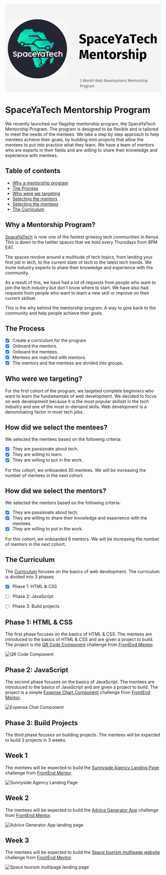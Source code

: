 
![Banner Image](./assets/banner.svg)

# SpaceYaTech Mentorship Program

We recently launched our flagship mentorship program, the SpaceYaTech Mentorship Program. The program is designed to be flexible and is tailored to meet the needs of the mentees. 
We take a step by step approach to help mentees achieve their goals, by building mini projects that allow the mentees to put into practice what they learn. We have a team of mentors who are experts in their fields and are willing to share their knowledge and experience with mentees.

## Table of contents

- [Why a mentorship program](#why-a-mentorship-program)
- [The Process](#the-process)
- [Who were we targeting](#who-were-we-targeting)
- [Selecting the mentors](#how-did-we-select-the-mentors)
- [Selecting the mentees](#how-did-we-select-the-mentees)
- [The Curriculum](#the-curriculum)


## Why a Mentorship Program?
[SpaceYaTech](https://www.spaceyatech.com/) is now one of the fastest growing tech communities in Kenya. This is down to the twitter spaces that we hold every Thursdays from 8PM EAT. 

The spaces revolve around a multitude of tech topics, from landing your first job in tech, to the current state of tech to the latest tech trends. 
We invite industry experts to share their knowledge and experience with the community.

As a result of this, we have had a lot of requests from people who want to join the tech industry but don't know where to start. We have also had requests from people who want to learn a new skill or improve on their current skillset. 

This is the why behind the mentorship program. A way to give back to the community and help people achieve their goals.



## The Process

- [x] Create a curriculum for the program
- [x] Onboard the mentors.
- [x] Onboard the mentees.
- [x] Mentees are matched with mentors.
- [x] The mentors and the mentees are divided into groups.

## Who were we targeting?
For the first cohort of the program, we targeted complete beginners who want to learn the fundamentals of web development. We decided to focus on web development because it is the most popular skillset in the tech industry and one of the most in-demand skills. Web development is a denominating factor in most tech jobs.

## How did we select the mentees?
We selected the mentees based on the following criteria:

- [x] They are passionate about tech.
- [x] They are willing to learn.
- [x] They are willing to put in the work.

For this cohort, we onboarded 30 mentees. We will be increasing the number of mentees in the next cohort.

## How did we select the mentors?
We selected the mentors based on the following criteria:

- [x] They are passionate about tech.
- [x] They are willing to share their knowledge and experience with the mentees.
- [x] They are willing to put in the work.

For this cohort, we onboarded 6 mentors. We will be increasing the number of mentors in the next cohort.


## The Curriculum

The [Curriculum](https://www.canva.com/design/DAFNTnoaMm4/0hB5vFYa7vdY_hfA-hRM9Q/view?utm_content=DAFNTnoaMm4&utm_campaign=designshare&utm_medium=link&utm_source=publishsharelink) focuses on the basics of web development. The curriculum is divided into 3 phases:

- [x] Phase 1: HTML & CSS
- [ ]  Phase 2: JavaScript
- [ ]  Phase 3: Build projects


## Phase 1: HTML & CSS
The first phase focuses on the basics of HTML & CSS. The mentees are introduced to the basics of HTML & CSS and are given a project to build. The project is the [QR Code Component](https://www.frontendmentor.io/challenges/qr-code-component-iux_sIO_H) challenge from [FrontEnd Mentor](https://www.frontendmentor.io/home).

![QR Code Component](https://res.cloudinary.com/dz209s6jk/image/upload/f_auto,q_auto:good,w_900/Challenges/lzfaukzhigbavv5sc26b.jpg)
## Phase 2: JavaScript
The second phase focuses on the basics of JavaScript. The mentees are introduced to the basics of JavaScript and are given a project to build. The project is a simple [Expense Chart Component](https://www.frontendmentor.io/challenges/expenses-chart-component-e7yJBUdjwt) challenge from [FrontEnd Mentor](https://www.frontendmentor.io/home). 

![Expense Chat Component](https://res.cloudinary.com/dz209s6jk/image/upload/f_auto,q_auto:good,w_900/Challenges/pbyfftwogzle4h5mhlb6.jpg)

## Phase 3: Build Projects
The third phase focuses on building projects. The mentees will be expected to build 3 projects in 3 weeks.

## Week 1
The mentees will be expected to build the [Sunnyside Agency Landing Page]([https://www.frontendmentor.io/challenges/sunnyside-agency-landing-page-7yVs3B6ef](https://res.cloudinary.com/dz209s6jk/image/upload/f_auto,q_auto:good,w_900/Challenges/wqzotbyfysz9pbfk9jus.jpg)) challenge from [FrontEnd Mentor](https://www.frontendmentor.io/home).

![Sunnyside Agency Landing Page](https://res.cloudinary.com/dz209s6jk/image/upload/f_auto,q_auto:good,w_900/Challenges/lvj0udxz21q6bicxkysz.jpg)

## Week 2
The mentees will be expected to build the [Advice Generator App](https://www.frontendmentor.io/challenges/advice-generator-app-QdUG-13db) challenge from [FrontEnd Mentor](https://www.frontendmentor.io/home).

![Advice Generator App landing page](https://res.cloudinary.com/dz209s6jk/image/upload/f_auto,q_auto:good,w_900/Challenges/syo43ktrlu3huqaqye2c.jpg)

## Week 3
The mentees will be expected to build the [Space tourism multipage website](https://www.frontendmentor.io/challenges/space-tourism-multipage-website-gRWj1URZ3) challenge from [FrontEnd Mentor](https://www.frontendmentor.io/home).

![Space tourism multipage landing page](https://res.cloudinary.com/dz209s6jk/image/upload/f_auto,q_auto:good,w_900/Challenges/wudjsbv8g93aarlhvbud.jpg)



